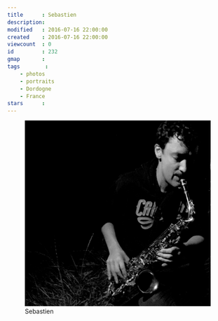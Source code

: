 ```yaml
---
title      : Sebastien
description: 
modified   : 2016-07-16 22:00:00
created    : 2016-07-16 22:00:00
viewcount  : 0
id         : 232
gmap       : 
tags        :
    - photos
    - portraits
    - Dordogne
    - France
stars      : 
---
```


<figure>
    <img src="img/IMG_6379.jpg">
    <figcaption>Sebastien</figcaption>
</figure>
